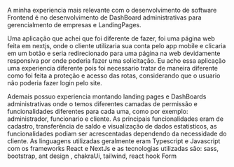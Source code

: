 <!-- 3. Fale resumidamente a sua mais relevante experiência com desenvolvimento de software,
descrevendo um pouco sobre o software desenvolvido e destacando as tecnologias e
linguagens empregadas. -->

<p> A minha experiencia mais relevante com o desenvolvimento de software Frontend é no desenvolvimento de DashBoard administrativas para gerencialmento de empresas e LandingPages. 
</p>
<p>Uma aplicação que achei que foi diferente de fazer, foi uma página web feita em nextjs, onde o cliente utilizaria sua conta pelo app mobile e clicaria em um botão e seria redirecionado para uma página na web devidamente responsiva por onde poderia fazer uma solicitação. Eu acho essa aplicação uma experiencia diferente pois foi necessario tratar de maneira diferente como foi feita a proteção e acesso das rotas, considerando que o usuario não poderia fazer login pelo site. </p>
<p>Ademais possuo experiencia montando landing pages e DashBoards administrativas onde o temos diferentes camadas de permissão e funcionalidades diferentes para cada uma, como por exemplo:  administrador, funcionario e cliente. As principais funcionalidades eram de cadastro, transferência de saldo e visualização de dados estatisticos,  as funcionalidades podiam ser acrescentadas dependendo da necessidade do cliente. As linguagens utilizadas geralmente eram Typescript e Javascript com os frameworks React e NextJs e as tecnologias utilizadas são: sass, bootstrap, ant design , chakraUi, tailwind, react hook Form </p>